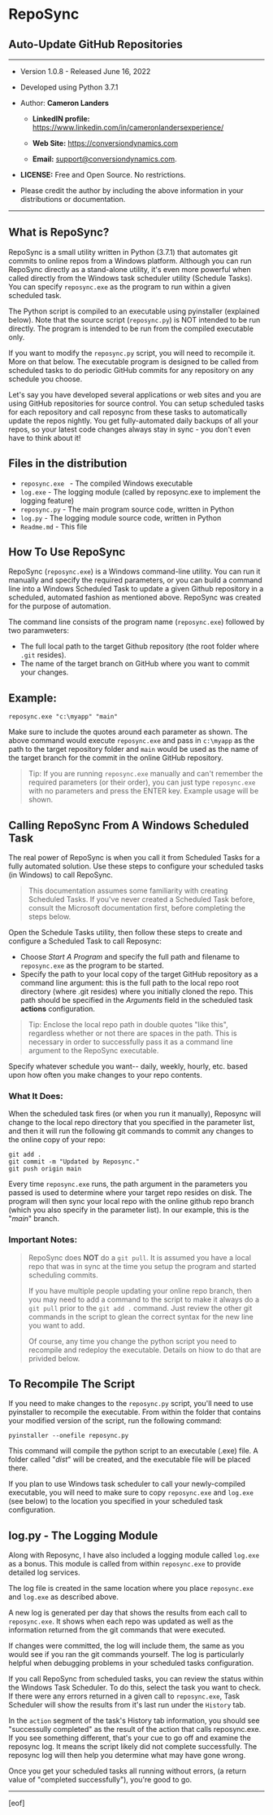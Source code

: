 
# RepoSync  
## Auto-Update GitHub Repositories  
  
--------------------------------------------------------------
- Version 1.0.8 - Released June 16, 2022

- Developed using Python 3.7.1

- Author: **Cameron Landers**

    - __LinkedIN profile:__ https://www.linkedin.com/in/cameronlandersexperience/
 
    - __Web Site:__ https://conversiondynamics.com

    - __Email:__ support@conversiondynamics.com.

- __LICENSE:__  Free and Open Source. No restrictions. 

- Please credit the author by including the above information in your distributions or documentation.

--------------------------------------------------------------

## What is RepoSync?
RepoSync is a small utility written in Python (3.7.1) that automates git commits to online repos from a Windows platform. Although you can run RepoSync directly as a stand-alone utility, it's even more powerful when called directly from the Windows task scheduler utility (Schedule Tasks). You can specify `reposync.exe` as the program to run within a given scheduled task. 

The Python script is compiled to an executable using pyinstaller (explained below). Note that the source script (`reposync.py`) is NOT intended to be run directly. The program is intended to be run from the compiled executable only. 

If you want to modify the `reposync.py` script, you will need to recompile it. More on that below.
The executable program is designed to be called from scheduled tasks to do periodic GitHub commits for any repository on any schedule you choose. 

Let's say you have developed several applications or web sites and you are using GitHub repositories for source control. You can setup scheduled tasks for each repository and call reposync from these tasks to automatically update the repos nightly. You get fully-automated daily backups of all your repos, so your latest code changes always stay in sync - you don't even have to think about it! 

## Files in the distribution 
- `reposync.exe ` - The compiled Windows executable 
- `log.exe` - The logging module (called by reposync.exe to implement the logging feature)
- `reposync.py` - The main program source code, written in Python
- `log.py` - The logging module source code, written in Python
- `Readme.md` - This file
 
## How To Use RepoSync
RepoSync (`reposync.exe`) is a Windows command-line utility. You can run it manually and specify the required parameters, or you can build a command line into a Windows Scheduled Task to update a given Github repository in a scheduled, automated fashion as mentioned above. RepoSync was created for the purpose of automation.

The command line consists of the program name (`reposync.exe`) followed by two paramweters:
- The full local path to the target Github repository (the root folder where `.git` resides).
- The name of the target branch on GitHub where you want to commit your changes.

## Example:
`reposync.exe "c:\myapp" "main"`

Make sure to include the quotes around each parameter as shown. The above command would execute `reposync.exe` and pass in `c:\myapp` as the path to the target repository folder and `main` would be used as the name of the target branch for the commit in the online GitHub repository. 

>Tip: If you are running `reposync.exe` manually and can't remember the required parameters (or their order), you can just type `reposync.exe` with no parameters and press the ENTER key. Example usage will be shown.  

## Calling RepoSync From A Windows Scheduled Task  
  
The real power of RepoSync is when you call it from Scheduled Tasks for a fully automated solution. Use these steps to configure your scheduled tasks (in Windows) to call RepoSync. 

>This documentation assumes some familiarity with creating Scheduled Tasks. If you've never created a Scheduled Task before, consult the Microsoft documentation first, before completing the steps below.

Open the Schedule Tasks utility, then follow these steps to create and configure a Scheduled Task to call Reposync:
- Choose _Start A Program_ and specify the full path and filename to `reposync.exe` as the program to be started. 
- Specify the path to your local copy of the target GitHub repository as a command line argument: this is the full path to the local repo root directory (where .git resides) where you initially cloned the repo. This path should be specified in the _Arguments_ field in the scheduled task __actions__ configuration.  

>Tip: Enclose the local repo path in double quotes "like this", regardless whether or not there are spaces in the path. This is necessary in order to successfully pass it as a command line argument to the RepoSync executable.  
 
Specify whatever schedule you want-- daily, weekly, hourly, etc. based upon how often you make changes to your repo contents. 

### What It Does:

When the scheduled task fires (or when you run it manually), Reposync will change to the local repo directory that you specified in the parameter list, and then it will run the following git commands to commit any changes to the online copy of your repo: 
 
    git add . 
    git commit -m "Updated by Reposync." 
    git push origin main 

Every time `reposync.exe` runs, the path argument in the parameters you passed is used to determine where your target repo resides on disk. The program will then sync your local repo with the online github repo branch (which you also specify in the parameter list). In our example, this is the "_main_" branch. 
 
### Important Notes: 
>RepoSync does **NOT** do a `git pull`. It is assumed you have a local repo that was in sync at the time you setup the program and started scheduling commits. 
> 
>If you have multiple people updating your online repo branch, then you may need to add a command to the script to make it always do a `git pull` prior to the `git add .` command. Just review the other git commands in the script to glean the correct syntax for the new line you want to add.  
>  
>Of course, any time you change the python script you need to recompile and redeploy the executable. Details on hiow to do that are privided below. 
 
## To Recompile The Script  
If you need to make changes to the `reposync.py` script, you'll need to use pyinstaller to recompile the executable. From within the folder that contains your modified version of the script, run the following command:  

    pyinstaller --onefile reposync.py

This command will compile the python script to an executable (.exe) file. A folder called "_dist_" will be created, and the executable file will be placed there. 
 
If you plan to use Windows task scheduler to call your newly-compiled executable, you will need to make sure to copy `reposync.exe` and `log.exe` (see below) to the location you specified in your scheduled task configuration.   

## log.py - The Logging Module

Along with Reposync, I have also included a logging module called `log.exe` as a bonus. This module is called from within `reposync.exe` to provide detailed log services. 

The log file is created in the same location where you place `reposync.exe` and `log.exe` as described above.

A new log is generated per day that shows the results from each call to `reposync.exe`. It shows when each repo was updated as well as the information returned from the git commands that were executed. 

If changes were committed, the log will include them, the same as you would see if you ran the git commands yourself. The log is particularly helpful when debugging problems in your scheduled tasks configuration. 
 
If you call RepoSync from scheduled tasks, you can review the status within the Windows Task Scheduler. To do this, select the task you want to check. If there were any errors returned in a given call to `reposync.exe`, Task Scheduler will show the results from it's last run under the `History` tab. 

In the `action` segment of the task's History tab information, you should see "successully completed" as the result of the action that calls reposync.exe. If you see something different, that's your cue to go off and examine the reposync log. It means the script likely did not complete successfully. The reposync log will then help you determine what may have gone wrong. 

Once you get your scheduled tasks all running without errors, (a return value of "completed successfully"), you're good to go.

---
[eof]  

  